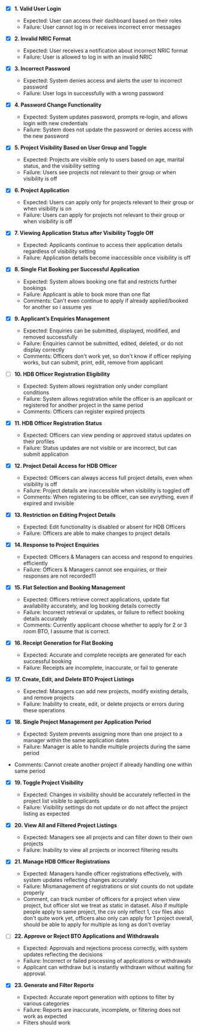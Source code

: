 - [x] **1. Valid User Login**  
  - Expected: User can access their dashboard based on their roles  
  - Failure: User cannot log in or receives incorrect error messages

- [x] **2. Invalid NRIC Format**  
  - Expected: User receives a notification about incorrect NRIC format  
  - Failure: User is allowed to log in with an invalid NRIC

- [x] **3. Incorrect Password**  
  - Expected: System denies access and alerts the user to incorrect password  
  - Failure: User logs in successfully with a wrong password

- [x] **4. Password Change Functionality**  
  - Expected: System updates password, prompts re‑login, and allows login with new credentials  
  - Failure: System does not update the password or denies access with the new password

- [x] **5. Project Visibility Based on User Group and Toggle**  
  - Expected: Projects are visible only to users based on age, marital status, and the visibility setting  
  - Failure: Users see projects not relevant to their group or when visibility is off

- [x] **6. Project Application**  
  - Expected: Users can apply only for projects relevant to their group or when visibility is on  
  - Failure: Users can apply for projects not relevant to their group or when visibility is off

- [x] **7. Viewing Application Status after Visibility Toggle Off**  
  - Expected: Applicants continue to access their application details regardless of visibility setting  
  - Failure: Application details become inaccessible once visibility is off

- [x] **8. Single Flat Booking per Successful Application**  
  - Expected: System allows booking one flat and restricts further bookings  
  - Failure: Applicant is able to book more than one flat
  - Comments: Can't even continue to apply if already applied/booked for another so i assume yes

- [x] **9. Applicant’s Enquiries Management**  
  - Expected: Enquiries can be submitted, displayed, modified, and removed successfully  
  - Failure: Enquiries cannot be submitted, edited, deleted, or do not display correctly
  - Comments: Officers don't work yet, so don't know if officer replying works, but can submit, print, edit, remove from applicant

- [ ] **10. HDB Officer Registration Eligibility**  
  - Expected: System allows registration only under compliant conditions  
  - Failure: System allows registration while the officer is an applicant or registered for another project in the same period
  - Comments: Officers can register expired projects

- [x] **11. HDB Officer Registration Status**  
  - Expected: Officers can view pending or approved status updates on their profiles  
  - Failure: Status updates are not visible or are incorrect, but can submit application

- [x] **12. Project Detail Access for HDB Officer**  
  - Expected: Officers can always access full project details, even when visibility is off  
  - Failure: Project details are inaccessible when visibility is toggled off
  - Comments: When registering to be officer, can see evrything, even if expired and invisible

- [x] **13. Restriction on Editing Project Details**  
  - Expected: Edit functionality is disabled or absent for HDB Officers  
  - Failure: Officers are able to make changes to project details

- [x] **14. Response to Project Enquiries**  
  - Expected: Officers & Managers can access and respond to enquiries efficiently  
  - Failure: Officers & Managers cannot see enquiries, or their responses are not recorded11

- [x] **15. Flat Selection and Booking Management**  
  - Expected: Officers retrieve correct applications, update flat availability accurately, and log booking details correctly  
  - Failure: Incorrect retrieval or updates, or failure to reflect booking details accurately
  - Comments: Currently applicant choose whether to apply for 2 or 3 room BTO, I assume that is correct.

- [x] **16. Receipt Generation for Flat Booking**  
  - Expected: Accurate and complete receipts are generated for each successful booking  
  - Failure: Receipts are incomplete, inaccurate, or fail to generate

- [x] **17. Create, Edit, and Delete BTO Project Listings**  
  - Expected: Managers can add new projects, modify existing details, and remove projects  
  - Failure: Inability to create, edit, or delete projects or errors during these operations

- [x] **18. Single Project Management per Application Period**  
  - Expected: System prevents assigning more than one project to a manager within the same application dates  
  - Failure: Manager is able to handle multiple projects during the same period
- Comments: Cannot create another project if already handling one within same period

- [x] **19. Toggle Project Visibility**  
  - Expected: Changes in visibility should be accurately reflected in the project list visible to applicants  
  - Failure: Visibility settings do not update or do not affect the project listing as expected

- [x] **20. View All and Filtered Project Listings**  
  - Expected: Managers see all projects and can filter down to their own projects  
  - Failure: Inability to view all projects or incorrect filtering results

- [x] **21. Manage HDB Officer Registrations**  
  - Expected: Managers handle officer registrations effectively, with system updates reflecting changes accurately  
  - Failure: Mismanagement of registrations or slot counts do not update properly
  - Comment, can track number of officers for a project when view project, but officer slot we treat as static in dataset. Also if multiple people apply to same project, the csv only reflect 1, csv files also don't quite work yet, officers also only can apply for 1 project overall, should be able to apply for multiple as long as don't overlay

- [ ] **22. Approve or Reject BTO Applications and Withdrawals**  
  - Expected: Approvals and rejections process correctly, with system updates reflecting the decisions  
  - Failure: Incorrect or failed processing of applications or withdrawals
  - Applicant can withdraw but is instantly withdrawn without waiting for approval. 
  
- [x] **23. Generate and Filter Reports**  
  - Expected: Accurate report generation with options to filter by various categories  
  - Failure: Reports are inaccurate, incomplete, or filtering does not work as expected
  - Filters should work
